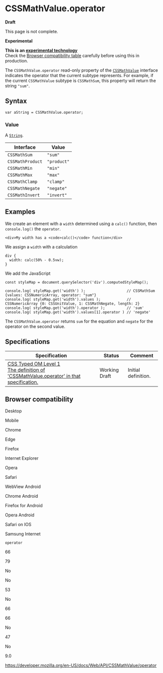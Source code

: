 # CSSMathValue.operator

**Draft**

This page is not complete.

**Experimental**

**This is an [experimental technology](https://developer.mozilla.org/en-US/docs/MDN/Guidelines/Conventions_definitions#experimental)**  
Check the [Browser compatibility table](#browser_compatibility) carefully before using this in production.

The `CSSMathValue.operator` read-only property of the [`CSSMathValue`](../cssmathvalue) interface indicates the operator that the current subtype represents. For example, if the current `CSSMathValue` subtype is `CSSMathSum`, this property will return the string `"sum"`.

## Syntax

    var aString = CSSMathValue.operator;

### Value

A [`String`](https://developer.mozilla.org/en-US/docs/Web/JavaScript/Reference/Global_Objects/String).

<table><thead><tr class="header"><th>Interface</th><th>Value</th></tr></thead><tbody><tr class="odd"><td><code>CSSMathSum</code></td><td><code>"sum"</code></td></tr><tr class="even"><td><code>CSSMathProduct</code></td><td><code>"product"</code></td></tr><tr class="odd"><td><code>CSSMathMin</code></td><td><code>"min"</code></td></tr><tr class="even"><td><code>CSSMathMax</code></td><td><code>"max"</code></td></tr><tr class="odd"><td><code>CSSMathClamp</code></td><td><code>"clamp"</code></td></tr><tr class="even"><td><code>CSSMathNegate</code></td><td><code>"negate"</code></td></tr><tr class="odd"><td><code>CSSMathInvert</code></td><td><code>"invert"</code></td></tr></tbody></table>

## Examples

We create an element with a `width` determined using a `calc()` function, then `console.log()` the `operator`.

    <div>My width has a <code>calc()</code> function</div>

We assign a `width` with a calculation

    div {
      width: calc(50% - 0.5vw);
    }

We add the JavaScript

    const styleMap = document.querySelector('div').computedStyleMap();

    console.log( styleMap.get('width') );                   // CSSMathSum {values: CSSNumericArray, operator: "sum"}
    console.log( styleMap.get('width').values );            // CSSNumericArray {0: CSSUnitValue, 1: CSSMathNegate, length: 2}
    console.log( styleMap.get('width').operator );          // 'sum'
    console.log( styleMap.get('width').values[1].operator ) // 'negate'

The `CSSMathValue.operator` returns `sum` for the equation and `negate` for the operator on the second value.

## Specifications

<table><thead><tr class="header"><th>Specification</th><th>Status</th><th>Comment</th></tr></thead><tbody><tr class="odd"><td><a href="https://drafts.css-houdini.org/css-typed-om-1/#dom-cssmathvalue-operator">CSS Typed OM Level 1<br />
<span class="small">The definition of 'CSSMathValue.operator' in that specification.</span></a></td><td><span class="spec-wd">Working Draft</span></td><td>Initial definition.</td></tr></tbody></table>

## Browser compatibility

Desktop

Mobile

Chrome

Edge

Firefox

Internet Explorer

Opera

Safari

WebView Android

Chrome Android

Firefox for Android

Opera Android

Safari on IOS

Samsung Internet

`operator`

66

79

No

No

53

No

66

66

No

47

No

9.0

<a href="https://developer.mozilla.org/en-US/docs/Web/API/CSSMathValue/operator" class="_attribution-link">https://developer.mozilla.org/en-US/docs/Web/API/CSSMathValue/operator</a>
